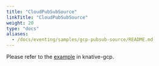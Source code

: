 ```yaml
---
title: "CloudPubSubSource"
linkTitle: "CloudPubSubSource"
weight: 20
type: "docs"
aliases:
  - /docs/eventing/samples/gcp-pubsub-source/README.md
---
```


Please refer to the [example](https://github.com/google/knative-gcp/blob/master/docs/examples/cloudpubsubsource/README.md) in knative-gcp.
